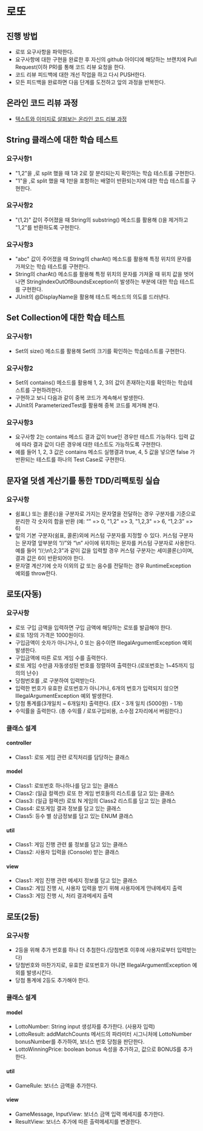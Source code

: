 # 로또
## 진행 방법
* 로또 요구사항을 파악한다.
* 요구사항에 대한 구현을 완료한 후 자신의 github 아이디에 해당하는 브랜치에 Pull Request(이하 PR)를 통해 코드 리뷰 요청을 한다.
* 코드 리뷰 피드백에 대한 개선 작업을 하고 다시 PUSH한다.
* 모든 피드백을 완료하면 다음 단계를 도전하고 앞의 과정을 반복한다.

## 온라인 코드 리뷰 과정
* [텍스트와 이미지로 살펴보는 온라인 코드 리뷰 과정](https://github.com/next-step/nextstep-docs/tree/master/codereview)

## String 클래스에 대한 학습 테스트
### 요구사항1
* "1,2"을 ,로 split 했을 때 1과 2로 잘 분리되는지 확인하는 학습 테스트를 구현한다.
* "1"을 ,로 split 했을 때 1만을 포함하는 배열이 반환되는지에 대한 학습 테스트를 구현한다.

### 요구사항2
* "(1,2)" 값이 주어졌을 때 String의 substring() 메소드를 활용해 ()을 제거하고 "1,2"를 반환하도록 구현한다.

### 요구사항3
* "abc" 값이 주어졌을 때 String의 charAt() 메소드를 활용해 특정 위치의 문자를 가져오는 학습 테스트를 구현한다.
* String의 charAt() 메소드를 활용해 특정 위치의 문자를 가져올 때 위치 값을 벗어나면 StringIndexOutOfBoundsException이 발생하는 부분에 대한 학습 테스트를 구현한다.
* JUnit의 @DisplayName을 활용해 테스트 메소드의 의도를 드러낸다.

## Set Collection에 대한 학습 테스트
### 요구사항1
* Set의 size() 메소드를 활용해 Set의 크기를 확인하는 학습테스트를 구현한다.

### 요구사항2
* Set의 contains() 메소드를 활용해 1, 2, 3의 값이 존재하는지를 확인하는 학습테스트를 구현하려한다.
* 구현하고 보니 다음과 같이 중복 코드가 계속해서 발생한다.
* JUnit의 ParameterizedTest를 활용해 중복 코드를 제거해 본다.

### 요구사항3
* 요구사항 2는 contains 메소드 결과 값이 true인 경우만 테스트 가능하다. 입력 값에 따라 결과 값이 다른 경우에 대한 테스트도 가능하도록 구현한다.
* 예를 들어 1, 2, 3 값은 contains 메소드 실행결과 true, 4, 5 값을 넣으면 false 가 반환되는 테스트를 하나의 Test Case로 구현한다.

## 문자열 덧셈 계산기를 통한 TDD/리팩토링 실습
### 요구사항
* 쉼표(,) 또는 콜론(:)을 구분자로 가지는 문자열을 전달하는 경우 구분자를 기준으로 분리한 각 숫자의 합을 반환 (예: “” => 0, "1,2" => 3, "1,2,3" => 6, “1,2:3” => 6)
* 앞의 기본 구분자(쉼표, 콜론)외에 커스텀 구분자를 지정할 수 있다. 커스텀 구분자는 문자열 앞부분의 “//”와 “\n” 사이에 위치하는 문자를 커스텀 구분자로 사용한다. 예를 들어 “//;\n1;2;3”과 같이 값을 입력할 경우 커스텀 구분자는 세미콜론(;)이며, 결과 값은 6이 반환되어야 한다.
* 문자열 계산기에 숫자 이외의 값 또는 음수를 전달하는 경우 RuntimeException 예외를 throw한다.

## 로또(자동)
### 요구사항
* 로또 구입 금액을 입력하면 구입 금액에 해당하는 로또를 발급해야 한다.
* 로또 1장의 가격은 1000원이다.
* 구입금액이 숫자가 아니거나, 0 또는 음수이면 IllegalArgumentException 예외 발생한다.
* 구입금액에 따른 로또 게임 수를 출력한다.
* 로또 게임 수만큼 자동생성된 번호를 정렬하여 출력한다.(로또번호는 1~45까지 임의의 난수)
* 당첨번호를 ,로 구분하여 입력받는다.
* 입력한 번호가 유효한 로또번호가 아니거나, 6개의 번호가 입력되지 않으면 IllegalArgumentException 예외 발생한다.
* 당첨 통계를(3개일치 ~ 6개일치) 출력한다. (EX - 3개 일치 (5000원) - 1개)
* 수익률을 출력한다. (총 수익률 / 로또구입비용, 소수점 2자리에서 버림한다.)

### 클래스 설계
#### controller
* Class1: 로또 게임 관련 로직처리를 담당하는 클래스
#### model
* Class1: 로또번호 하나하나를 담고 있는 클래스
* Class2: (일급 컬렉션) 로또 한 게임 번호들의 리스트를 담고 있는 클래스
* Class3: (일급 컬렉션) 로또 N 게임의 Class2 리스트를 담고 있는 클래스
* Class4: 로또게임 결과 정보를 담고 있는 클래스
* Class5: 등수 별 상금정보를 담고 있는 ENUM 클래스
#### util
* Class1: 게임 진행 관련 룰 정보를 담고 있는 클래스
* Class2: 사용자 입력을 (Console) 받는 클래스
#### view
* Class1: 게임 진행 관련 메세지 정보를 담고 있는 클래스
* Class2: 게임 진행 시, 사용자 입력을 받기 위해 사용자에게 안내메세지 출력
* Class3: 게임 진행 시, 처리 결과메세지 출력

## 로또(2등)
### 요구사항
* 2등을 위해 추가 번호를 하나 더 추첨한다.(당첨번호 이후에 사용자로부터 입력받는다)
* 당첨번호와 마찬가지로, 유효한 로또번호가 아니면 IllegalArgumentException 예외를 발생시킨다.
* 당첨 통계에 2등도 추가해야 한다.

### 클래스 설계
#### model
* LottoNumber: String input 생성자를 추가한다. (사용자 입력) 
* LottoResult: addMatchCounts 메서드의 파라미터 시그니처에 LottoNumber bonusNumber를 추가하여, 보너스 번호 당첨을 판단한다.
* LottoWinningPrice: boolean bonus 속성을 추가하고, 값으로 BONUS를 추가한다.

#### util
* GameRule: 보너스 금액을 추가한다.

#### view
* GameMessage, InputView: 보너스 금액 입력 메세지를 추가한다.
* ResultView: 보너스 추가에 따른 출력메세지를 변경한다.